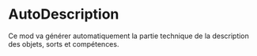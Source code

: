 # AutoDescription

Ce mod va générer automatiquement la partie technique de la description des objets, sorts et compétences.